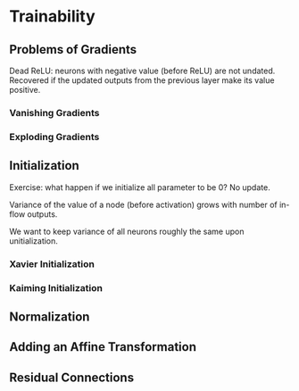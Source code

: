 # Trainability

## Problems of Gradients

Dead ReLU: neurons with negative value (before ReLU) are not undated. Recovered if the updated outputs from the previous layer make its value positive.

### Vanishing Gradients

### Exploding Gradients

## Initialization

Exercise: what happen if we initialize all parameter to be 0? No update.

Variance of the value of a node (before activation) grows with number of in-flow outputs.

We want to keep variance of all neurons roughly the same upon unitialization.

### Xavier Initialization

### Kaiming Initialization


## Normalization

## Adding an Affine Transformation

## Residual Connections
